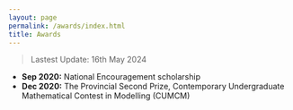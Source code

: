 ```yaml
---
layout: page
permalink: /awards/index.html
title: Awards
---
```


> Lastest Update: 16th May 2024

- **Sep 2020:** National Encouragement scholarship
- **Dec 2020:** The Provincial Second Prize, Contemporary Undergraduate Mathematical Contest in Modelling (CUMCM)
